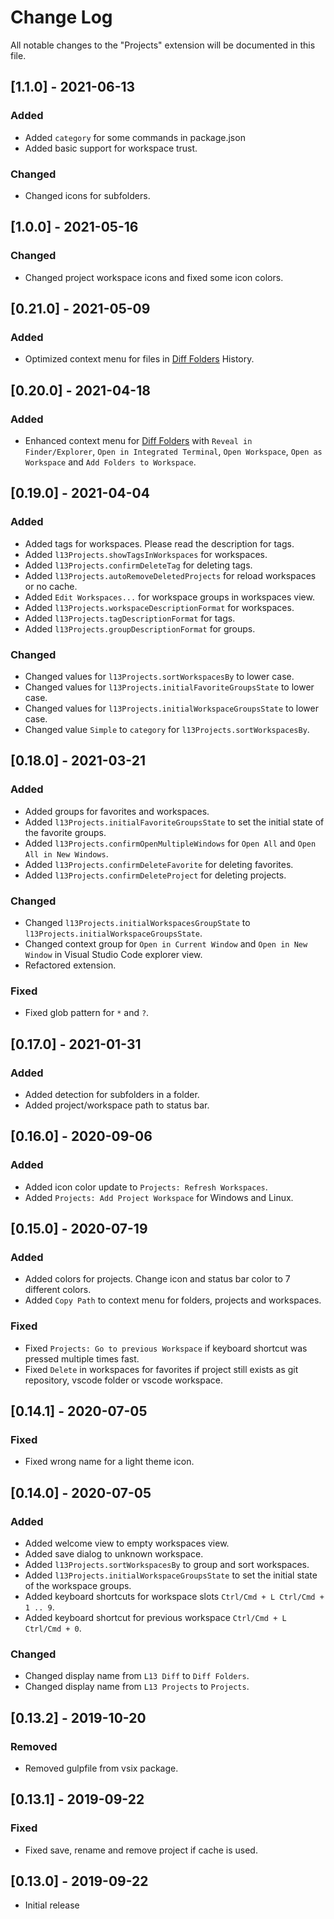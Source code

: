 # Change Log
All notable changes to the "Projects" extension will be documented in this file.

## [1.1.0] - 2021-06-13

### Added

- Added `category` for some commands in package.json
- Added basic support for workspace trust.

### Changed

- Changed icons for subfolders.

## [1.0.0] - 2021-05-16

### Changed

- Changed project workspace icons and fixed some icon colors.

## [0.21.0] - 2021-05-09

### Added

- Optimized context menu for files in [Diff Folders](https://marketplace.visualstudio.com/items?itemName=L13RARY.l13-diff) History.

## [0.20.0] - 2021-04-18

### Added

- Enhanced context menu for [Diff Folders](https://marketplace.visualstudio.com/items?itemName=L13RARY.l13-diff) with `Reveal in Finder/Explorer`, `Open in Integrated Terminal`, `Open Workspace`, `Open as Workspace` and `Add Folders to Workspace`.

## [0.19.0] - 2021-04-04

### Added

- Added tags for workspaces. Please read the description for tags.
- Added `l13Projects.showTagsInWorkspaces` for workspaces.
- Added `l13Projects.confirmDeleteTag` for deleting tags.
- Added `l13Projects.autoRemoveDeletedProjects` for reload workspaces or no cache.
- Added `Edit Workspaces...` for workspace groups in workspaces view.
- Added `l13Projects.workspaceDescriptionFormat` for workspaces.
- Added `l13Projects.tagDescriptionFormat` for tags.
- Added `l13Projects.groupDescriptionFormat` for groups.

### Changed

- Changed values for `l13Projects.sortWorkspacesBy` to lower case.
- Changed values for `l13Projects.initialFavoriteGroupsState` to lower case.
- Changed values for `l13Projects.initialWorkspaceGroupsState` to lower case.
- Changed value `Simple` to `category` for `l13Projects.sortWorkspacesBy`.

## [0.18.0] - 2021-03-21

### Added
- Added groups for favorites and workspaces.
- Added `l13Projects.initialFavoriteGroupsState` to set the initial state of the favorite groups.
- Added `l13Projects.confirmOpenMultipleWindows` for `Open All` and `Open All in New Windows`.
- Added `l13Projects.confirmDeleteFavorite` for deleting favorites.
- Added `l13Projects.confirmDeleteProject` for deleting projects.

### Changed
- Changed `l13Projects.initialWorkspacesGroupState` to `l13Projects.initialWorkspaceGroupsState`.
- Changed context group for `Open in Current Window` and `Open in New Window` in Visual Studio Code explorer view.
- Refactored extension.

### Fixed
- Fixed glob pattern for `*` and `?`.

## [0.17.0] - 2021-01-31

### Added
- Added detection for subfolders in a folder.
- Added project/workspace path to status bar.

## [0.16.0] - 2020-09-06

### Added
- Added icon color update to `Projects: Refresh Workspaces`.
- Added `Projects: Add Project Workspace` for Windows and Linux.

## [0.15.0] - 2020-07-19

### Added
- Added colors for projects. Change icon and status bar color to 7 different colors.
- Added `Copy Path` to context menu for folders, projects and workspaces.

### Fixed
- Fixed `Projects: Go to previous Workspace` if keyboard shortcut was pressed multiple times fast.
- Fixed `Delete` in workspaces for favorites if project still exists as git repository, vscode folder or vscode workspace.

## [0.14.1] - 2020-07-05

### Fixed
- Fixed wrong name for a light theme icon.

## [0.14.0] - 2020-07-05

### Added
- Added welcome view to empty workspaces view.
- Added save dialog to unknown workspace.
- Added `l13Projects.sortWorkspacesBy` to group and sort workspaces.
- Added `l13Projects.initialWorkspaceGroupsState` to set the initial state of the workspace groups.
- Added keyboard shortcuts for workspace slots `Ctrl/Cmd + L Ctrl/Cmd + 1 .. 9`.
- Added keyboard shortcut for previous workspace `Ctrl/Cmd + L Ctrl/Cmd + 0`.

### Changed
- Changed display name from `L13 Diff` to `Diff Folders`.
- Changed display name from `L13 Projects` to `Projects`.

## [0.13.2] - 2019-10-20

### Removed
- Removed gulpfile from vsix package.

## [0.13.1] - 2019-09-22

### Fixed
- Fixed save, rename and remove project if cache is used.

## [0.13.0] - 2019-09-22
- Initial release